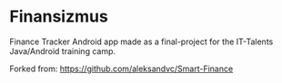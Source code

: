 # Finansizmus
Finance Tracker Android app made as a final-project for the IT-Talents Java/Android training camp.

Forked from: https://github.com/aleksandvc/Smart-Finance
